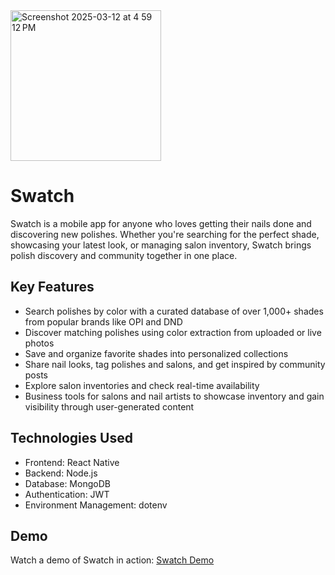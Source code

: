 <img width="241" alt="Screenshot 2025-03-12 at 4 59 12 PM" src="https://github.com/user-attachments/assets/9bb2ad51-5305-4a4c-b9b9-24b8327aba8b" />


# Swatch

Swatch is a mobile app for anyone who loves getting their nails done and discovering new polishes. Whether you're searching for the perfect shade, showcasing your latest look, or managing salon inventory, Swatch brings polish discovery and community together in one place.

## Key Features

- Search polishes by color with a curated database of over 1,000+ shades from popular brands like OPI and DND
- Discover matching polishes using color extraction from uploaded or live photos
- Save and organize favorite shades into personalized collections
- Share nail looks, tag polishes and salons, and get inspired by community posts
- Explore salon inventories and check real-time availability
- Business tools for salons and nail artists to showcase inventory and gain visibility through user-generated content

## Technologies Used

- Frontend: React Native
- Backend: Node.js
- Database: MongoDB
- Authentication: JWT
- Environment Management: dotenv

## Demo

Watch a demo of Swatch in action: [Swatch Demo](https://youtu.be/jfL8sOyNSMA?si=tAV_IE1qm_iD3chB)
